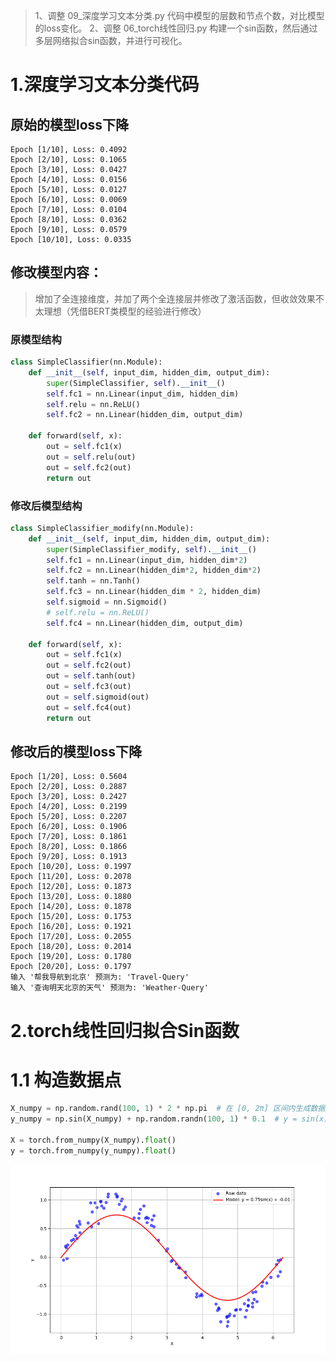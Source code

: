 >1、调整 09_深度学习文本分类.py 代码中模型的层数和节点个数，对比模型的loss变化。
>2、调整 06_torch线性回归.py 构建一个sin函数，然后通过多层网络拟合sin函数，并进行可视化。
# 1.深度学习文本分类代码

## 原始的模型loss下降
```
Epoch [1/10], Loss: 0.4092
Epoch [2/10], Loss: 0.1065
Epoch [3/10], Loss: 0.0427
Epoch [4/10], Loss: 0.0156
Epoch [5/10], Loss: 0.0127
Epoch [6/10], Loss: 0.0069
Epoch [7/10], Loss: 0.0104
Epoch [8/10], Loss: 0.0362
Epoch [9/10], Loss: 0.0579
Epoch [10/10], Loss: 0.0335
```
## 修改模型内容：
> 增加了全连接维度，并加了两个全连接层并修改了激活函数，但收敛效果不太理想（凭借BERT类模型的经验进行修改）
### 原模型结构
```python
class SimpleClassifier(nn.Module):  
    def __init__(self, input_dim, hidden_dim, output_dim):  
        super(SimpleClassifier, self).__init__()  
        self.fc1 = nn.Linear(input_dim, hidden_dim)  
        self.relu = nn.ReLU()  
        self.fc2 = nn.Linear(hidden_dim, output_dim)  
  
    def forward(self, x):  
        out = self.fc1(x)  
        out = self.relu(out)  
        out = self.fc2(out)  
        return out
```

### 修改后模型结构
```python
class SimpleClassifier_modify(nn.Module):  
    def __init__(self, input_dim, hidden_dim, output_dim):  
        super(SimpleClassifier_modify, self).__init__()  
        self.fc1 = nn.Linear(input_dim, hidden_dim*2)  
        self.fc2 = nn.Linear(hidden_dim*2, hidden_dim*2)  
        self.tanh = nn.Tanh()  
        self.fc3 = nn.Linear(hidden_dim * 2, hidden_dim)  
        self.sigmoid = nn.Sigmoid()  
        # self.relu = nn.ReLU()  
        self.fc4 = nn.Linear(hidden_dim, output_dim)  
  
    def forward(self, x):  
        out = self.fc1(x)  
        out = self.fc2(out)  
        out = self.tanh(out)  
        out = self.fc3(out)  
        out = self.sigmoid(out)  
        out = self.fc4(out)  
        return out
```
## 修改后的模型loss下降
```
Epoch [1/20], Loss: 0.5604
Epoch [2/20], Loss: 0.2887
Epoch [3/20], Loss: 0.2427
Epoch [4/20], Loss: 0.2199
Epoch [5/20], Loss: 0.2207
Epoch [6/20], Loss: 0.1906
Epoch [7/20], Loss: 0.1861
Epoch [8/20], Loss: 0.1866
Epoch [9/20], Loss: 0.1913
Epoch [10/20], Loss: 0.1997
Epoch [11/20], Loss: 0.2078
Epoch [12/20], Loss: 0.1873
Epoch [13/20], Loss: 0.1880
Epoch [14/20], Loss: 0.1878
Epoch [15/20], Loss: 0.1753
Epoch [16/20], Loss: 0.1921
Epoch [17/20], Loss: 0.2055
Epoch [18/20], Loss: 0.2014
Epoch [19/20], Loss: 0.1780
Epoch [20/20], Loss: 0.1797
输入 '帮我导航到北京' 预测为: 'Travel-Query'
输入 '查询明天北京的天气' 预测为: 'Weather-Query'

```
# 2.torch线性回归拟合Sin函数
# 1.1 构造数据点
```python
X_numpy = np.random.rand(100, 1) * 2 * np.pi  # 在 [0, 2π] 区间内生成数据  
y_numpy = np.sin(X_numpy) + np.random.randn(100, 1) * 0.1  # y = sin(x) + 噪声  
  
X = torch.from_numpy(X_numpy).float()  
y = torch.from_numpy(y_numpy).float()
```

![sin函数拟合截图](https://github.com/Bpig-C/hub-jxwz/blob/main/%E9%BD%90%E7%9D%BF/week02/Pasted%20image%2020250819115600.png)
